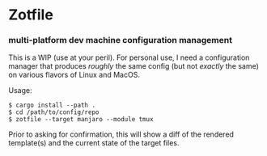 # Zotfile

### multi-platform dev machine configuration management

This is a WIP (use at your peril). For personal use, I need a configuration manager that produces *roughly* the same config (but not *exactly* the same) on various flavors of Linux and MacOS.

Usage:

```shell
$ cargo install --path .
$ cd /path/to/config/repo
$ zotfile --target manjaro --module tmux
```

Prior to asking for confirmation, this will show a diff of the rendered template(s) and the current state of the target files.
